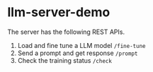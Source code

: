 # llm-server-demo

The server has the following REST APIs.
1. Load and fine tune a LLM model ```/fine-tune```
2. Send a prompt and get response ```/prompt```
3. Check the training status ```/check```
